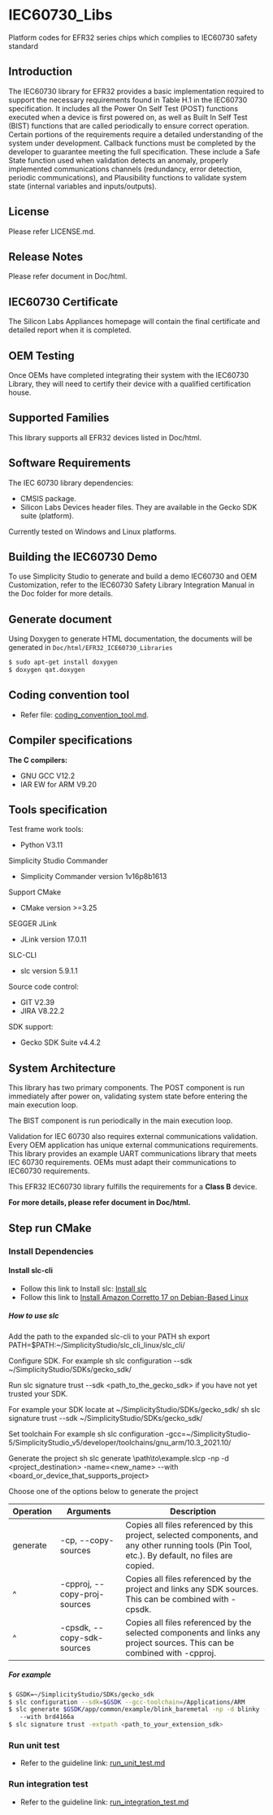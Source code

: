 # IEC60730_Libs
Platform codes for EFR32 series chips which complies to IEC60730 safety standard

## Introduction
The IEC60730 library for EFR32 provides a basic implementation required to support the necessary requirements found in Table H.1 in the IEC60730 specification. It includes all the Power On Self Test (POST) functions executed when a device is first powered on, as well as Built In Self Test (BIST) functions that are called periodically to ensure correct operation. Certain portions of the requirements require a detailed understanding of the system under development. Callback functions must be completed by the developer to guarantee meeting the full specification. These include a Safe State function used when validation detects an anomaly, properly implemented communications channels (redundancy, error detection, periodic communications), and Plausibility functions to validate system state (internal variables and inputs/outputs).

## License
Please refer LICENSE.md.

## Release Notes
Please refer document in Doc/html.

## IEC60730 Certificate
The Silicon Labs Appliances homepage will contain the final certificate and detailed report when it is completed.

## OEM Testing
Once OEMs have completed integrating their system with the IEC60730 Library, they will need to certify their device with a qualified certification house.

## Supported Families
This library supports all EFR32 devices listed in Doc/html.

## Software Requirements
The IEC 60730 library dependencies:
- CMSIS package.
- Silicon Labs Devices header files. They are available in the Gecko SDK suite (platform).

Currently tested on Windows and Linux platforms.

## Building the IEC60730 Demo
To use Simplicity Studio to generate and build a demo IEC60730 and OEM Customization, refer to the IEC60730 Safety Library Integration Manual in the Doc folder for more details.

## Generate document
Using Doxygen to generate HTML documentation, the documents will be generated in `Doc/html/EFR32_ICE60730_Libraries`

```sh
$ sudo apt-get install doxygen
$ doxygen qat.doxygen
```

## Coding convention tool

- Refer file: [coding_convention_tool.md](./docs/coding_convention_tool.md).

## Compiler specifications
**The C compilers:**
- GNU GCC V12.2
- IAR EW for ARM V9.20

## Tools specification

Test frame work tools:
- Python V3.11

Simplicity Studio Commander
- Simplicity Commander version 1v16p8b1613

Support CMake
- CMake version >=3.25

SEGGER JLink
- JLink version 17.0.11

SLC-CLI
- slc version 5.9.1.1

Source code control:
- GIT V2.39
- JIRA V8.22.2

SDK support:
- Gecko SDK Suite v4.4.2

## System Architecture
This library has two primary components. The POST component is run immediately after power on, validating system state before entering the main execution loop.

The BIST component is run periodically in the
main execution loop.

Validation for IEC 60730 also requires external communications validation. Every OEM application has unique external communications requirements. This library provides an example UART communications library that meets IEC 60730 requirements. OEMs must adapt their communications to IEC60730 requirements.

This EFR32 IEC60730 library fulfills the requirements for a **Class B** device.

**For more details, please refer document in Doc/html.**

## Step run CMake

### Install Dependencies

#### Install slc-cli

- Follow this link to Install slc: [Install slc](https://docs.silabs.com/simplicity-studio-5-users-guide/latest/ss-5-users-guide-tools-slc-cli/02-installation)
- Follow this link to [Install Amazon Corretto 17 on Debian-Based Linux](https://docs.aws.amazon.com/corretto/latest/corretto-17-ug/downloads-list.html)

##### How to use slc

Add the path to the expanded slc-cli to your PATH sh export PATH=$PATH:~/SimplicityStudio/slc_cli_linux/slc_cli/

Configure SDK. For example sh slc configuration --sdk ~/SimplicityStudio/SDKs/gecko_sdk/

Run slc signature trust --sdk <path_to_the_gecko_sdk> if you have not yet trusted your SDK.

For example your SDK locate at ~/SimplicityStudio/SDKs/gecko_sdk/ sh slc signature trust --sdk ~/SimplicityStudio/SDKs/gecko_sdk/

Set toolchain For example sh slc configuration -gcc=~/SimplicityStudio-5/SimplicityStudio_v5/developer/toolchains/gnu_arm/10.3_2021.10/

Generate the project sh slc generate \path\to\example.slcp -np -d <project_destination> -name=<new_name> --with <board_or_device_that_supports_project>

Choose one of the options below to generate the project

| Operation | Arguments | Description |
|---|---|---|
|generate | -cp, --copy-sources | Copies all files referenced by this project, selected components, and any other running tools (Pin Tool, etc.). By default, no files are copied. |
|^ | -cpproj, --copy-proj-sources | Copies all files referenced by the project and links any SDK sources. This can be combined with -cpsdk. |
|^ | -cpsdk, --copy-sdk-sources | Copies all files referenced by the selected components and links any project sources. This can be combined with -cpproj. |

##### For example

```sh
$ GSDK=~/SimplicityStudio/SDKs/gecko_sdk
$ slc configuration --sdk=$GSDK --gcc-toolchain=/Applications/ARM
$ slc generate $GSDK/app/common/example/blink_baremetal -np -d blinky -name=blinky -o makefile
   --with brd4166a
$ slc signature trust -extpath <path_to_your_extension_sdk>
```

### Run unit test
  - Refer to the guideline link: [run_unit_test.md](./docs/run_unit_test.md)
### Run integration test
  - Refer to the guideline link: [run_integration_test.md](./docs/run_integration_test.md)
